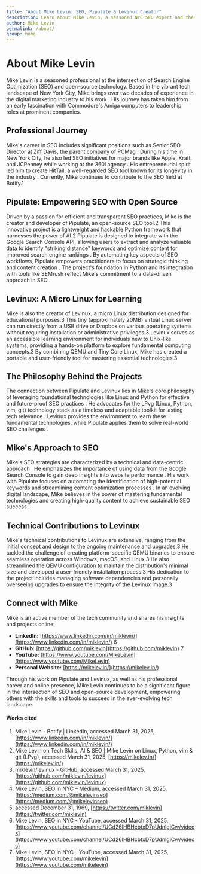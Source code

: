 ```yaml
---
title: "About Mike Levin: SEO, Pipulate & Levinux Creator"
description: Learn about Mike Levin, a seasoned NYC SEO expert and the creator of the open-source Pipulate SEO tool and the Levinux micro Linux distribution. Discover his journey and philosophy.
author: Mike Levin
permalink: /about/
group: home
---
```


# **About Mike Levin**

Mike Levin is a seasoned professional at the intersection of Search Engine Optimization (SEO) and open-source technology. Based in the vibrant tech landscape of New York City, Mike brings over two decades of experience in the digital marketing industry to his work . His journey has taken him from an early fascination with Commodore's Amiga computers to leadership roles at prominent companies.

## **Professional Journey**

Mike's career in SEO includes significant positions such as Senior SEO Director at Ziff Davis, the parent company of PCMag . During his time in New York City, he also led SEO initiatives for major brands like Apple, Kraft, and JCPenney while working at the 360i agency . His entrepreneurial spirit led him to create HitTail, a well-regarded SEO tool known for its longevity in the industry . Currently, Mike continues to contribute to the SEO field at Botify.1

## **Pipulate: Empowering SEO with Open Source**

Driven by a passion for efficient and transparent SEO practices, Mike is the creator and developer of Pipulate, an open-source SEO tool.2 This innovative project is a lightweight and hackable Python framework that harnesses the power of AI.2 Pipulate is designed to integrate with the Google Search Console API, allowing users to extract and analyze valuable data to identify "striking distance" keywords and optimize content for improved search engine rankings . By automating key aspects of SEO workflows, Pipulate empowers practitioners to focus on strategic thinking and content creation . The project's foundation in Python and its integration with tools like SEMrush reflect Mike's commitment to a data-driven approach in SEO .

## **Levinux: A Micro Linux for Learning**

Mike is also the creator of Levinux, a micro Linux distribution designed for educational purposes.3 This tiny (approximately 20MB) virtual Linux server can run directly from a USB drive or Dropbox on various operating systems without requiring installation or administrative privileges.3 Levinux serves as an accessible learning environment for individuals new to Unix-like systems, providing a hands-on platform to explore fundamental computing concepts.3 By combining QEMU and Tiny Core Linux, Mike has created a portable and user-friendly tool for mastering essential technologies.3

## **The Philosophy Behind the Projects**

The connection between Pipulate and Levinux lies in Mike's core philosophy of leveraging foundational technologies like Linux and Python for effective and future-proof SEO practices . He advocates for the LPvg (Linux, Python, vim, git) technology stack as a timeless and adaptable toolkit for lasting tech relevance . Levinux provides the environment to learn these fundamental technologies, while Pipulate applies them to solve real-world SEO challenges .

## **Mike's Approach to SEO**

Mike's SEO strategies are characterized by a technical and data-centric approach . He emphasizes the importance of using data from the Google Search Console to gain deep insights into website performance . His work with Pipulate focuses on automating the identification of high-potential keywords and streamlining content optimization processes . In an evolving digital landscape, Mike believes in the power of mastering fundamental technologies and creating high-quality content to achieve sustainable SEO success .

## **Technical Contributions to Levinux**

Mike's technical contributions to Levinux are extensive, ranging from the initial concept and design to the ongoing maintenance and upgrades.3 He tackled the challenge of creating platform-specific QEMU binaries to ensure seamless operation across Windows, macOS, and Linux.3 He also streamlined the QEMU configuration to maintain the distribution's minimal size and developed a user-friendly installation process.3 His dedication to the project includes managing software dependencies and personally overseeing upgrades to ensure the integrity of the Levinux image.3

## **Connect with Mike**

Mike is an active member of the tech community and shares his insights and projects online:

* **LinkedIn:** [https://www.linkedin.com/in/miklevin/](https://www.linkedin.com/in/miklevin/) 6  
* **GitHub:** [https://github.com/miklevin](https://github.com/miklevin) 7  
* **YouTube:** [https://www.youtube.com/MikeLevin](https://www.youtube.com/MikeLevin)  
* **Personal Website:** [https://mikelev.in/](https://mikelev.in/)

Through his work on Pipulate and Levinux, as well as his professional career and online presence, Mike Levin continues to be a significant figure in the intersection of SEO and open-source development, empowering others with the skills and tools to succeed in the ever-evolving tech landscape.

#### **Works cited**

1. Mike Levin - Botify &#124; LinkedIn, accessed March 31, 2025, [https://www.linkedin.com/in/miklevin/](https://www.linkedin.com/in/miklevin/)  
2. Mike Levin on Tech Skills, AI & SEO &#124; Mike Levin on Linux, Python, vim & git (LPvg), accessed March 31, 2025, [https://mikelev.in/](https://mikelev.in/)  
3. miklevin/levinux - GitHub, accessed March 31, 2025, [https://github.com/miklevin/levinux](https://github.com/miklevin/levinux)  
4. Mike Levin, SEO in NYC – Medium, accessed March 31, 2025, [https://medium.com/@mikelevinseo](https://medium.com/@mikelevinseo)  
5. accessed December 31, 1969, [https://twitter.com/miklevin](https://twitter.com/miklevin)  
6. Mike Levin, SEO in NYC - YouTube, accessed March 31, 2025, [https://www.youtube.com/channel/UCd26IHBHcbtxD7pUdnIgiCw/videos](https://www.youtube.com/channel/UCd26IHBHcbtxD7pUdnIgiCw/videos)  
7. Mike Levin, SEO in NYC - YouTube, accessed March 31, 2025, [https://www.youtube.com/mikelevin](https://www.youtube.com/mikelevin)
